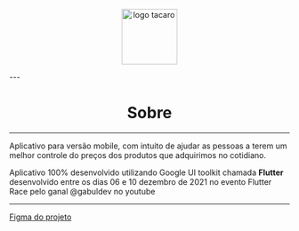 <p align="center">
      <img src="https://github.com/brunomoraisti/nlw-payflow/blob/main/assets/images/logo.png" width="100" alt="logo tacaro"/>
</p>
---

<h1 align="center">Sobre</h1>

---

Aplicativo para versão mobile, com intuito de ajudar as pessoas a terem um melhor controle do preços dos produtos que adquirimos no cotidiano.

Aplicativo 100% desenvolvido utilizando Google UI toolkit chamada **Flutter** desenvolvido entre os dias 06 e 10 dezembro de 2021 no evento Flutter Race pelo ganal @gabuldev no youtube

---

[Figma do projeto](https://www.figma.com/file/M60t8ulOCV7TCEYuLyrlA3/T%C3%A1-caro%3F?node-id=0%3A1)

